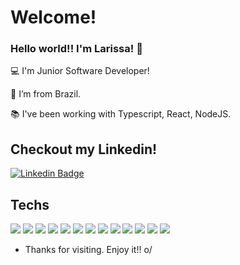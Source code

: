 
<!--
**larissaspaulino/larissaspaulino** is a ✨ _special_ ✨ repository because its `README.md` (this file) appears on your GitHub profile.

Here are some ideas to get you started:

- 🔭 I’m currently working on ...
- 🌱 I’m currently learning ...
- 👯 I’m looking to collaborate on ...
- 🤔 I’m looking for help with ...
- 💬 Ask me about ...
- 📫 How to reach me: ...
- 😄 Pronouns: ...
- ⚡ Fun fact: ...
-->

# Welcome!

 

### Hello world!! I'm Larissa! 👋

 

:computer: I'm Junior Software Developer!

:house_with_garden: I’m from Brazil.

:books: I've been working with Typescript, React, NodeJS.


## Checkout my Linkedin!

[![Linkedin Badge](https://img.shields.io/badge/-LinkedIn-blue?style=flat-square&logo=Linkedin&logoColor=white&link=https://www.linkedin.com/in/larissaspaulino/)](https://www.linkedin.com/in/larissaspaulino/)

## Techs

<!-- [![larissaspaulino GitHub stats](https://github-readme-stats.vercel.app/api?username=larissaspaulino)](https://github.com/larissaspaulino/github-readme-stats)
[![Top_Langs](https://github-readme-stats.vercel.app/api/top-langs/?username=larissaspaulino&layout=compact)](https://github.com/larissaspaulino/github-readme-stats) -->

<img src="https://img.shields.io/badge/JavaScript-323330?style=for-the-badge&logo=javascript&logoColor=F7DF1E"/><space><space>
<img src="https://img.shields.io/badge/HTML5-E34F26?style=for-the-badge&logo=html5&logoColor=white"/><space><space>
<img src="https://img.shields.io/badge/CSS3-1572B6?style=for-the-badge&logo=css3&logoColor=white"/><space><space>
<img src="https://img.shields.io/badge/React-20232A?style=for-the-badge&logo=react&logoColor=61DAFB"/><space><space>
<img src="https://img.shields.io/badge/styled--components-DB7093?style=for-the-badge&logo=styled-components&logoColor=white">
<img src="https://img.shields.io/badge/Material%20UI-007FFF?style=for-the-badge&logo=mui&logoColor=white"/><space><space>
<img src="https://img.shields.io/badge/TypeScript-007ACC?style=for-the-badge&logo=typescript&logoColor=white"/><space><space>
<img src="https://img.shields.io/badge/Redux-593D88?style=for-the-badge&logo=redux&logoColor=white"/><space><space>
<img src="https://img.shields.io/badge/Node.js-339933?style=for-the-badge&logo=nodedotjs&logoColor=white"/><space><space>
<img src="https://img.shields.io/badge/Express.js-000000?style=for-the-badge&logo=express&logoColor=white"/><space><space>
<img src="https://img.shields.io/badge/Ubuntu-E95420?style=for-the-badge&logo=ubuntu&logoColor=white"/><space><space>
<img src="https://img.shields.io/badge/GIT-E44C30?style=for-the-badge&logo=git&logoColor=white"/><space><space>
<img src="https://img.shields.io/badge/PostgreSQL-316192?style=for-the-badge&logo=postgresql&logoColor=white"/><space><space>



 

- Thanks for visiting. Enjoy it!! o/
